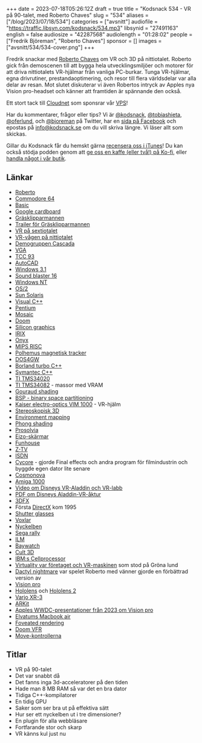 +++
date = 2023-07-18T05:26:12Z
draft = true
title = "Kodsnack 534 - VR på 90-talet, med Roberto Chaves"
slug = "534"
aliases = ["/blog/2023/07/18/534"]
categories = ["avsnitt"]
audiofile = "https://traffic.libsyn.com/kodsnack/534.mp3"
libsynid = "27491163"
english = false
audiosize = "42287568"
audiolength = "01:28:02"
people = ["Fredrik Björeman", "Roberto Chaves"]
sponsor = []
images = ["avsnitt/534/534-cover.png"]
+++

Fredrik snackar med [Roberto Chaves](https://tabi.se/about) om VR och 3D på nittiotalet. Roberto gick från demoscenen till att bygga hela utvecklingsmiljöer och motorer för att driva nittiotalets VR-hjälmar från vanliga PC-burkar. Tunga VR-hjälmar, egna drivrutiner, prestandaoptimering, och resor till flera världsdelar var alla delar av resan. Mot slutet diskuterar vi även Robertos intryck av Apples nya Vision pro-headset och känner att framtiden är spännande den också.

Ett stort tack till [Cloudnet](https://www.cloudnet.se) som sponsrar vår [VPS](https://en.wikipedia.org/wiki/Virtual_private_server)!

Har du kommentarer, frågor eller tips? Vi är [@kodsnack](https://www.twitter.com/kodsnack), [@tobiashieta](https://www.twitter.com/tobiashieta), [@oferlund](https://www.twitter.com/oferlund), och [@bjoreman](https://www.twitter.com/bjoreman) på Twitter, har en [sida på Facebook](https://www.facebook.com/kodsnack) och epostas på [info@kodsnack.se](mailto:info@kodsnack.se) om du vill skriva längre. Vi läser allt som skickas.

Gillar du Kodsnack får du hemskt gärna [recensera oss i iTunes](https://itunes.apple.com/se/podcast/kodsnack/id561631498?l=en)! Du kan också stödja podden genom att <a href="https://ko-fi.com/kodsnack" rel="payment">ge oss en kaffe (eller två!) på Ko-fi</a>, eller [handla något i vår butik](https://shop.spreadshirt.se/kodsnack/).

## Länkar ##
* [Roberto](https://tabi.se/about)
* [Commodore 64](https://en.wikipedia.org/wiki/Commodore_64)
* [Basic](https://en.wikipedia.org/wiki/BASIC)
* [Google cardboard](https://en.wikipedia.org/wiki/Google_Cardboard)
* [Gräsklipparmannen](https://en.wikipedia.org/wiki/The_Lawnmower_Man_%28film%29)
* [Trailer för Gräsklipparmannen](https://www.youtube.com/watch?v=3LNvXjb44-U)
* [VR på sextiotalet](https://aimagazine.com/articles/the-1960s-to-the-vr-revolution-the-history-of-vr-headsets)
* [VR-vågen på nittiotalet](https://www.youtube.com/watch?v=Nz_BeaBS_cg)
* [Demogruppen Cascada](https://www.youtube.com/watch?v=Fgr8V6N-Lu8)
* [VGA](https://en.wikipedia.org/wiki/Video_Graphics_Array)
* [TCC 93](https://demozoo.org/parties/428/)
* [AutoCAD](https://en.wikipedia.org/wiki/AutoCAD)
* [Windows 3.1](https://en.wikipedia.org/wiki/Windows_3.1x)
* [Sound blaster 16](https://en.wikipedia.org/wiki/Sound_Blaster_16)
* [Windows NT](https://en.wikipedia.org/wiki/Windows_NT)
* [OS/2](https://en.wikipedia.org/wiki/OS/2)
* [Sun Solaris](https://en.wikipedia.org/wiki/Oracle_Solaris)
* [Visual C++](https://en.wikipedia.org/wiki/Microsoft_Visual_C%2B%2B)
* [Pentium](https://en.wikipedia.org/wiki/Pentium_%28original%29)
* [Mosaic](https://en.wikipedia.org/wiki/Mosaic_%28web_browser%29)
* [Doom](https://en.wikipedia.org/wiki/Doom_%281993_video_game%29)
* [Silicon graphics](https://en.wikipedia.org/wiki/Silicon_Graphics)
* [IRIX](https://en.wikipedia.org/wiki/IRIX)
* [Onyx](https://en.wikipedia.org/wiki/SGI_Onyx)
* [MIPS RISC](https://en.wikipedia.org/wiki/MIPS_Technologies)
* [Polhemus magnetisk tracker](https://polhemus.com/applications/electromagnetics/)
* [DOS4GW](https://en.wikipedia.org/wiki/DOS/4G)
* [Borland turbo C++](https://en.wikipedia.org/wiki/Turbo_C%2B%2B)
* [Symantec C++](https://en.wikipedia.org/wiki/THINK_C)
* [TI TMS34020](https://en.wikipedia.org/wiki/Texas_Instruments_Graphics_Architecture)
* [TI TMS34082](https://www.datasheetarchive.com/pdf/download.php?id=ed56842f5018f16ff26ce6ae341795c916c78e&type=O&term=TMS34082) - massor med VRAM
* [Gouraud shading](https://en.wikipedia.org/wiki/Gouraud_shading)
* [BSP - binary space partitioning](https://en.wikipedia.org/wiki/Binary_space_partitioning)
* [Kaiser electro-optics VIM 1000](https://www.virtual-reality-shop.co.uk/vision-immersion-module/) - VR-hjälm
* [Stereoskopisk 3D](https://en.wikipedia.org/wiki/Stereoscopy)
* [Environment mapping](https://en.wikipedia.org/wiki/Reflection_mapping)
* [Phong shading](https://en.wikipedia.org/wiki/Phong_shading)
* [Prosolvia](https://sv.wikipedia.org/wiki/Prosolvia)
* [Eizo-skärmar](https://en.wikipedia.org/wiki/Eizo)
* [Funhouse](https://sv.wikipedia.org/wiki/Funhouse)
* [Z-TV](https://sv.wikipedia.org/wiki/ZTV)
* [ISDN](https://en.wikipedia.org/wiki/Integrated_Services_Digital_Network)
* [Cycore](http://www.cycoresystems.com/) - gjorde Final effects och andra program för filmindustrin och byggde egen dator lite senare
* [Cosmonova](https://sv.wikipedia.org/wiki/Cosmonova)
* [Amiga 1000](https://en.wikipedia.org/wiki/Amiga_1000)
* [Video om Disneys VR-Aladdin och VR-labb](https://www.youtube.com/watch?v=K_fShLIasAw&t=428s)
* [PDF om Disneys Aladdin-VR-åktur](http://localhost:1313/)
* [3DFX](https://en.wikipedia.org/wiki/3dfx_Interactive)
* Första [DirectX](https://en.wikipedia.org/wiki/DirectX) kom 1995
* [Shutter glasses](https://en.wikipedia.org/wiki/Active_shutter_3D_system)
* [Voxlar](https://en.wikipedia.org/wiki/Voxel)
* [Nyckelben](https://en.wikipedia.org/wiki/Clavicle)
* [Sega rally](https://www.youtube.com/watch?v=6REoftI1lbQ)
* [ILM](https://en.wikipedia.org/wiki/Industrial_Light_%26_Magic)
* [Baywatch](https://en.wikipedia.org/wiki/Baywatch)
* [Cult 3D](https://www.macworld.com/article/160530/cult.html)
* [IBM:s Cellprocessor](https://en.wikipedia.org/wiki/Cell_%28processor%29)
* [Virtuality var företaget och VR-maskinen](https://www.youtube.com/watch?v=jqO-S4Bxoh8) som stod på Gröna lund
* [Dactyl nightmare](https://www.youtube.com/watch?v=2Xj7qPEUEq0) var spelet Roberto med vänner gjorde en förbättrad version av
* [Vision pro](https://en.wikipedia.org/wiki/Apple_Vision_Pro)
* [Hololens](https://en.wikipedia.org/wiki/Microsoft_HoloLens) och [Hololens 2](https://en.wikipedia.org/wiki/HoloLens_2)
* [Varjo XR-3](https://varjo.com/products/xr-3/)
* [ARKit](https://developer.apple.com/augmented-reality/)
* [Apples WWDC-presentationer från 2023 om Vision pro](https://developer.apple.com/videos/wwdc2023/?q=vision%20pro)
* [Elvatums Macbook air](https://www.theverge.com/2013/7/15/4523668/11-inch-macbook-air-review)
* [Foveated rendering](https://en.wikipedia.org/wiki/Foveated_rendering)
* [Doom VFR](https://www.youtube.com/watch?v=fot5wxJCtj0)
* [Move-kontrollerna](https://en.wikipedia.org/wiki/PlayStation_Move)

## Titlar ##
* VR på 90-talet
* Det var snabbt då
* Det fanns inga 3d-acceleratorer på den tiden
* Hade man 8 MB RAM så var det en bra dator
* Tidiga C++-kompilatorer
* En tidig GPU
* Saker som ser bra ut på effektiva sätt
* Hur ser ett nyckelben ut i tre dimensioner?
* En plugin för alla webbläsare
* Fortfarande stor och skarp
* VR känns kul just nu